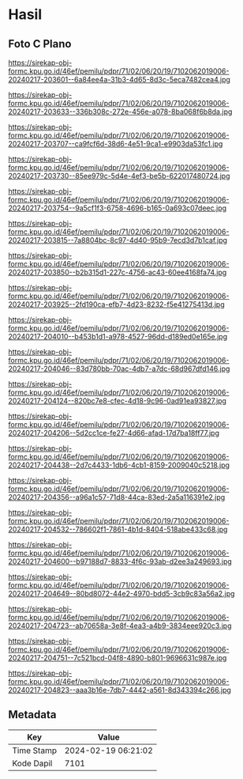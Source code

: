 # Hasil

## Foto C Plano

https://sirekap-obj-formc.kpu.go.id/46ef/pemilu/pdpr/71/02/06/20/19/7102062019006-20240217-203601--6a84ee4a-31b3-4d65-8d3c-5eca7482cea4.jpg

https://sirekap-obj-formc.kpu.go.id/46ef/pemilu/pdpr/71/02/06/20/19/7102062019006-20240217-203633--336b308c-272e-456e-a078-8ba068f6b8da.jpg

https://sirekap-obj-formc.kpu.go.id/46ef/pemilu/pdpr/71/02/06/20/19/7102062019006-20240217-203707--ca9fcf6d-38d6-4e51-9ca1-e9903da53fc1.jpg

https://sirekap-obj-formc.kpu.go.id/46ef/pemilu/pdpr/71/02/06/20/19/7102062019006-20240217-203730--85ee979c-5d4e-4ef3-be5b-622017480724.jpg

https://sirekap-obj-formc.kpu.go.id/46ef/pemilu/pdpr/71/02/06/20/19/7102062019006-20240217-203754--9a5cf1f3-6758-4696-b165-0a693c07deec.jpg

https://sirekap-obj-formc.kpu.go.id/46ef/pemilu/pdpr/71/02/06/20/19/7102062019006-20240217-203815--7a8804bc-8c97-4d40-95b9-7ecd3d7b1caf.jpg

https://sirekap-obj-formc.kpu.go.id/46ef/pemilu/pdpr/71/02/06/20/19/7102062019006-20240217-203850--b2b315d1-227c-4756-ac43-60ee4168fa74.jpg

https://sirekap-obj-formc.kpu.go.id/46ef/pemilu/pdpr/71/02/06/20/19/7102062019006-20240217-203925--2fd190ca-efb7-4d23-8232-f5e41275413d.jpg

https://sirekap-obj-formc.kpu.go.id/46ef/pemilu/pdpr/71/02/06/20/19/7102062019006-20240217-204010--b453b1d1-a978-4527-96dd-d189ed0e165e.jpg

https://sirekap-obj-formc.kpu.go.id/46ef/pemilu/pdpr/71/02/06/20/19/7102062019006-20240217-204046--83d780bb-70ac-4db7-a7dc-68d967dfd146.jpg

https://sirekap-obj-formc.kpu.go.id/46ef/pemilu/pdpr/71/02/06/20/19/7102062019006-20240217-204124--820bc7e8-cfec-4d18-9c96-0ad91ea93827.jpg

https://sirekap-obj-formc.kpu.go.id/46ef/pemilu/pdpr/71/02/06/20/19/7102062019006-20240217-204206--5d2cc1ce-fe27-4d66-afad-17d7ba18ff77.jpg

https://sirekap-obj-formc.kpu.go.id/46ef/pemilu/pdpr/71/02/06/20/19/7102062019006-20240217-204438--2d7c4433-1db6-4cb1-8159-2009040c5218.jpg

https://sirekap-obj-formc.kpu.go.id/46ef/pemilu/pdpr/71/02/06/20/19/7102062019006-20240217-204356--a96a1c57-71d8-44ca-83ed-2a5a116391e2.jpg

https://sirekap-obj-formc.kpu.go.id/46ef/pemilu/pdpr/71/02/06/20/19/7102062019006-20240217-204532--786602f1-7861-4b1d-8404-518abe433c68.jpg

https://sirekap-obj-formc.kpu.go.id/46ef/pemilu/pdpr/71/02/06/20/19/7102062019006-20240217-204600--b97188d7-8833-4f6c-93ab-d2ee3a249693.jpg

https://sirekap-obj-formc.kpu.go.id/46ef/pemilu/pdpr/71/02/06/20/19/7102062019006-20240217-204649--80bd8072-44e2-4970-bdd5-3cb9c83a56a2.jpg

https://sirekap-obj-formc.kpu.go.id/46ef/pemilu/pdpr/71/02/06/20/19/7102062019006-20240217-204723--ab70658a-3e8f-4ea3-a4b9-3834eee920c3.jpg

https://sirekap-obj-formc.kpu.go.id/46ef/pemilu/pdpr/71/02/06/20/19/7102062019006-20240217-204751--7c521bcd-04f8-4890-b801-9696631c987e.jpg

https://sirekap-obj-formc.kpu.go.id/46ef/pemilu/pdpr/71/02/06/20/19/7102062019006-20240217-204823--aaa3b16e-7db7-4442-a561-8d343394c266.jpg


## Metadata

| Key        | Value               |
| ---------- | ------------------- |
| Time Stamp | 2024-02-19 06:21:02 |
| Kode Dapil | 7101                |



